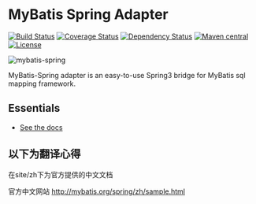 MyBatis Spring Adapter
======================

[![Build Status](https://travis-ci.org/mybatis/spring.svg?branch=master)](https://travis-ci.org/mybatis/spring)
[![Coverage Status](https://coveralls.io/repos/mybatis/spring/badge.svg?branch=master&service=github)](https://coveralls.io/github/mybatis/spring?branch=master)
[![Dependency Status](https://www.versioneye.com/user/projects/5619b698a193340f2f000520/badge.svg?style=flat)](https://www.versioneye.com/user/projects/5619b698a193340f2f000520)
[![Maven central](https://maven-badges.herokuapp.com/maven-central/org.mybatis/mybatis-spring/badge.svg)](https://maven-badges.herokuapp.com/maven-central/org.mybatis/mybatis-spring)
[![License](http://img.shields.io/:license-apache-brightgreen.svg)](http://www.apache.org/licenses/LICENSE-2.0.html)

![mybatis-spring](http://mybatis.github.io/images/mybatis-logo.png)

MyBatis-Spring adapter is an easy-to-use Spring3 bridge for MyBatis sql mapping framework.

Essentials
----------

* [See the docs](http://mybatis.github.io/spring/)



 **以下为翻译心得**
 ----------
 
 在site/zh下为官方提供的中文文档
 
 官方中文网站
 http://mybatis.org/spring/zh/sample.html
 
 